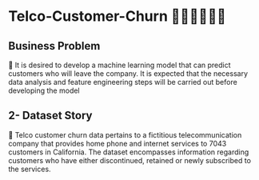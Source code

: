 # Telco-Customer-Churn 📲📡👨‍👩‍👧‍👦

## Business Problem
📃 It is desired to develop a machine learning model that can predict customers who will leave the company. It is expected that the necessary data analysis and feature engineering steps will be carried out before developing the model

## 2- Dataset Story
🧮 Telco customer churn data pertains to a fictitious telecommunication company that provides home phone and internet services to 7043 customers in California. The dataset encompasses information regarding customers who have either discontinued, retained or newly subscribed to the services.
